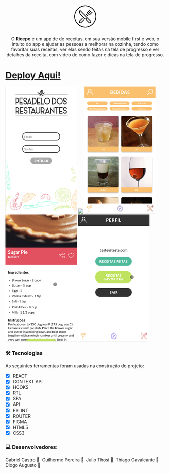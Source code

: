 <h1 align="center"><img height="70" src="public/favicon.ico"></h1>
 <p align="center">O <strong>Ricepe</strong> é um app de de receitas, em sua versão mobile first e web, o intuito do app e ajudar as pessoas a melhorar na cozinha, tendo como favoritar suas receitas, ver elas sendo feitas na tela de progresso e ver detalhes da receita, com video de como fazer e dicas na tela de progresso.</p>  
<h1>
 <a href="https://recipe-beta.vercel.app/">Deploy Aqui!</a>
</h1>

<p float="left">
<img height="400" src="src/images/gifs/login.gif">
<img height="400" src="src/images/gifs/main.gif">
<img height="400" src="src/images/gifs/detaildrink.gif">
<img height="400" src="src/images/gifs/progress.gif">
<img height="400" src="src/images/gifs/favs.gif">
</p>

### 🛠 Tecnologias

As seguintes ferramentas foram usadas na construção do projeto:

- [x] REACT
- [x] CONTEXT API
- [x] HOOKS
- [x] RTL
- [x] SPA
- [x] API
- [x] ESLINT
- [x] ROUTER
- [x] FIGMA
- [x] HTML5
- [x] CSS3

### 💻 Desenvolvedores:

<p float="left">
<a width="50px;">
Gabriel Castro 🥇  
    <img src="https://avatars.githubusercontent.com/u/61993679?s=460&u=970a557bb6ad3bf6ff644dc20d5b6d3cdd753a93&v=4" width="50px;" alt=""/>  
</a>  
<a width="50px;">  
 Guilherme Pereira 🥇  
 <img src="https://avatars.githubusercontent.com/u/80548984?v=4" width="50px;" alt=""/>   
</a>
<a width="50px;">
 Julio Thosi 🥇  
    <img src="https://avatars.githubusercontent.com/u/74427996?v=4" width="50px;" alt=""/>  
</a>  
<a width="50px;">   
 Thiago Cavalcante 🥇  
    <img src="https://avatars.githubusercontent.com/u/80548626?v=4" width="50px;" alt=""/>    
</a>
<a width="50px;">
 Diogo Augusto 🥇  
    <img src="https://avatars.githubusercontent.com/u/75286313?v=4" width="50px;" alt=""/>  
</a>
</p>
 
